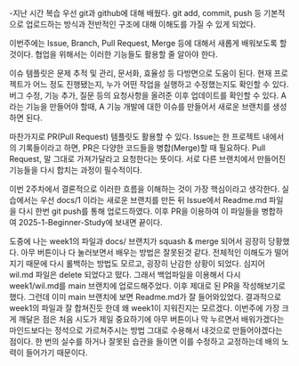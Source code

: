 -지난 시간 복습
우선 git과 github에 대해 배웠다.
git add, commit, push 등 기본적으로 업로드하는 방식과 전반적인 구조에 대해 이해도를 가질 수 있게 되었다.

이번주에는 Issue, Branch, Pull Request, Merge 등에 대해서 새롭게 배워보도록 할 것이다.
협업을 위해서는 이러한 기능들도 활용할 줄 알아야 한다.

이슈 템플릿은 문제 추적 및 관리, 문서화, 효율성 등 다방면으로 도움이 된다.
현재 프로젝트가 어느 정도 진행됐는지, 누가 어떤 작업을 실행하고 수정했는지도 확인할 수 있다.
버그 수정, 기능 추가, 질문 등의 요청사항을 올려준 이후 업데이트를 확인할 수 있다.
A라는 기능을 만들어야 할때, A 기능 개발에 대한 이슈를 만들어서 새로운 브랜치를 생성하면 된다.

마찬가지로 PR(Pull Request) 템플릿도 활용할 수 있다.
Issue는 한 프로젝트 내에서의 기록들이라고 하면, PR은 다양한 코드들을 병합(Merge)할 때 필요하다.
Pull Request, 말 그대로 가져가달라고 요청한다는 뜻이다.
서로 다른 브랜치에서 만들어진 기능들을 다시 합치는 과정이 필수적이다.

이번 2주차에서 결론적으로 이러한 흐름을 이해하는 것이 가장 핵심이라고 생각한다.
실습에서는 우선 docs/1 이라는 새로운 브랜치를 만든 뒤
Issue에서 Readme.md 파일을 다시 한번 git push를 통해 업로드하였다.
이후 PR을 이용하여 이 파일들을 병합하여 2025-1-Beginner-Study에 보내면 끝이다.

도중에 나는 week1의 파일과 docs/ 브랜치가 squash & merge 되어서 굉장히 당황했다.
아무 버튼이나 다 눌러보면서 배우는 방법은 잘못된것 같다.
전체적인 이해도가 떨어지기 때문에 다시 롤백하는 방법도 모르고, 굉장히 난감한 상황이 되었다.
심지어 wil.md 파일은 delete 되었다고 떴다.
그래서 백업파일을 이용해서 다시 week1/wil.md를 main 브랜치에 업로드해주었다.
이후 제대로 된 PR을 작성해보기로 했다.
그런데 이미 main 브랜치에 보면 Readme.md가 잘 들어와있었다.
결과적으로 week1의 파일과 잘 합쳐진듯 한데 왜 week1이 지워진지는 모르겠다.
이번주에 가장 크게 깨달은 점은 처음 시도가 제일 중요하기에 아무 버튼이나 막 누르면서 배워가겠다는 마인드보다는
정석으로 가르쳐주시는 방법 그대로 수용해서 내것으로 만들어야겠다는 점이다.
한 번의 실수를 하거나 잘못된 습관을 들이면 이를 수정하고 교정하는데 배의 노력이 들어가기 때문이다.
